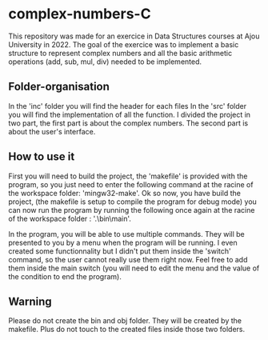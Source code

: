 # complex-numbers-C
This repository was made for an exercice in Data Structures courses at Ajou University in 2022.
The goal of the exercice was to implement a basic structure to represent complex numbers and all the basic arithmetic operations (add, sub, mul, div) needed to be implemented. 

## Folder-organisation
In the 'inc' folder you will find the header for each files
In the 'src' folder you will find the implementation of all the function.
I divided the project in two part, the first part is about the complex numbers. The second part is about the user's interface.

## How to use it
First you will need to build the project, the 'makefile' is provided with the program, so you just need to enter the following command at the racine of the workspace folder: 'mingw32-make'.
Ok so now, you have build the project, (the makefile is setup to compile the program for debug mode) you can now run the program by running the following once again at the racine of the workspace folder : '.\bin\main'.

In the program, you will be able to use multiple commands. They will be presented to you by a menu when the program will be running. I even created some functionnality but I didn't put them inside the 'switch' command, so the user cannot really use them right now. Feel free to add them inside the main switch (you will need to edit the menu and the value of the condition to end the program).

## Warning
Please do not create the bin and obj folder. They will be created by the makefile. Plus do not touch to the created files inside those two folders.
